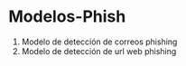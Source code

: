 # Modelos-Phish
1. Modelo de detección de correos phishing
2. Modelo de detección de url web phishing 
